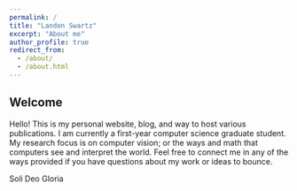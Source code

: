 ```yaml
---
permalink: /
title: "Landon Swartz"
excerpt: "About me"
author_profile: true
redirect_from: 
  - /about/
  - /about.html
---
```


## Welcome

Hello! This is my personal website, blog, and way to host various publications. I am currently a first-year computer science graduate student. My research focus is on computer vision; or the ways and math that computers see and interpret the world. Feel free to connect me in any of the ways provided if you have questions about my work or ideas to bounce.

Soli Deo Gloria
